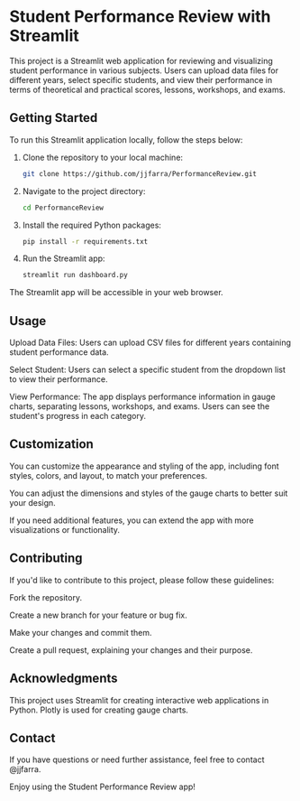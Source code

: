 # Student Performance Review with Streamlit

This project is a Streamlit web application for reviewing and visualizing student performance in various subjects. Users can upload data files for different years, select specific students, and view their performance in terms of theoretical and practical scores, lessons, workshops, and exams.

## Getting Started

To run this Streamlit application locally, follow the steps below:

1. Clone the repository to your local machine:

   ```bash
   git clone https://github.com/jjfarra/PerformanceReview.git

2. Navigate to the project directory:

    ```bash
    cd PerformanceReview

3. Install the required Python packages:

    ```bash
    pip install -r requirements.txt

4. Run the Streamlit app:

    ```bash
    streamlit run dashboard.py
    
The Streamlit app will be accessible in your web browser.

## Usage
Upload Data Files: Users can upload CSV files for different years containing student performance data.

Select Student: Users can select a specific student from the dropdown list to view their performance.

View Performance: The app displays performance information in gauge charts, separating lessons, workshops, and exams. Users can see the student's progress in each category.

## Customization
You can customize the appearance and styling of the app, including font styles, colors, and layout, to match your preferences.

You can adjust the dimensions and styles of the gauge charts to better suit your design.

If you need additional features, you can extend the app with more visualizations or functionality.

## Contributing
If you'd like to contribute to this project, please follow these guidelines:

Fork the repository.

Create a new branch for your feature or bug fix.

Make your changes and commit them.

Create a pull request, explaining your changes and their purpose.

## Acknowledgments
This project uses Streamlit for creating interactive web applications in Python.
Plotly is used for creating gauge charts.
## Contact
If you have questions or need further assistance, feel free to contact @jjfarra.

Enjoy using the Student Performance Review app!
